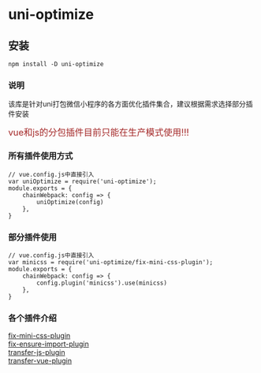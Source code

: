# uni-optimize

## 安装
```
npm install -D uni-optimize
```

### 说明

该库是针对uni打包微信小程序的各方面优化插件集合，建议根据需求选择部分插件安装

<font color=#A52A2A size=4 >vue和js的分包插件目前只能在生产模式使用!!!</font>


### 所有插件使用方式
```
// vue.config.js中直接引入
var uniOptimize = require('uni-optimize');
module.exports = {
    chainWebpack: config => {
        uniOptimize(config)
    },
}
```

### 部分插件使用
```
// vue.config.js中直接引入
var minicss = require('uni-optimize/fix-mini-css-plugin');
module.exports = {
    chainWebpack: config => {
        config.plugin('minicss').use(minicss)
    },
}
```

### 各个插件介绍
[fix-mini-css-plugin](https://www.cnblogs.com/wzcsqaws/p/15860928.html)<br/>
[fix-ensure-import-plugin](https://www.cnblogs.com/wzcsqaws/p/15866181.html)<br/>
[transfer-js-plugin](https://www.cnblogs.com/wzcsqaws/p/15866482.html)<br/>
[transfer-vue-plugin](https://www.cnblogs.com/wzcsqaws/p/15866482.html)

